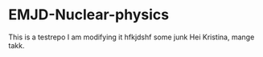 # EMJD-Nuclear-physics
This is a testrepo
I am modifying it 
hfkjdshf
some junk
Hei Kristina, mange takk.
